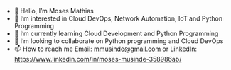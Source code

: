 - 👋 Hello, I’m Moses Mathias
- 👀 I’m interested in Cloud DevOps, Network Automation, IoT and Python Programming
- 🌱 I’m currently learning Cloud Development and Python Programming
- 💞️ I’m looking to collaborate on Python programming and Cloud DevOps
- 📫 How to reach me Email: mmusinde@gmail.com or LinkedIn: https://www.linkedin.com/in/moses-musinde-358986ab/

<!---
Moses-Mathias/Moses-Mathias is a ✨ special ✨ repository because its `README.md` (this file) appears on your GitHub profile.
You can click the Preview link to take a look at your changes.
--->
